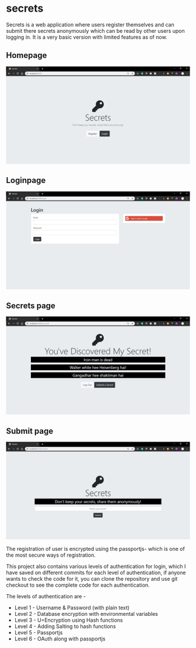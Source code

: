 # secrets

Secrets is a web application where users register themselves and can submit there secrets anonymously which can be read by other users upon logging in. It is a very basic version with limited features as of now.
## Homepage
![Secrets Homepage](/public/images/Secrets_Home.JPG)
## Loginpage
![Secrets Loginpage](/public/images/secrets_login.JPG)
## Secrets page
![Secrets Secretpage](/public/images/secrets_secret.JPG)
## Submit page
![Secrets Submitpage](/public/images/Secrets_submit.JPG)

The registration of user is encrypted using the passportjs- which is one of the most secure ways of registration.

This project also contains various levels of authentication for login, which I have saved on different commits for each level of authentication, if anyone wants to check the code for it, you can clone the repository and use git checkout to see the complete code for each authentication.<br>

The levels of authentication are - <br>
- Level 1 - Username & Password (with plain text)
- Level 2 - Database encryption with environmental variables
- Level 3 - U=Encryption using Hash functions
- Level 4 - Adding Salting to hash functions
- Level 5 - Passportjs
- Level 6 - OAuth along with passportjs
